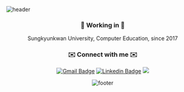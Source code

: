 ![header](https://capsule-render.vercel.app/api?height=200&type=waving&color=timeGradient&animation=fadeIn&text=Jaehwan　Lee&fontColor=#ffffff)

<h3 align="center">🌱 Working in 🌱</h3>
<p align="center"> Sungkyunkwan University, Computer Education, since 2017 </p>

<h3 align="center">✉️ Connect with me ✉️</h3>
<div align="center">
  
  [![Gmail Badge](https://img.shields.io/badge/Gmail-d14836?style=flat-square&logo=Gmail&logoColor=white&link=mailto:chrisjae508@gmail.com)](mailto:chrisjae508@gmail.com) 
  [![Linkedin Badge](https://img.shields.io/badge/-LinkedIn-blue?style=flat-square&logo=Linkedin&logoColor=white&link=https://www.linkedin.com/in/jaehwan-lee-a18672203/)](https://www.linkedin.com/in/jaehwan-lee-a18672203/)
  <a href="https://velog.io/@jhlee508"><img src="https://img.shields.io/badge/Velog-20c997?style=flat-square&logo=Vimeo&logoColor=white"/></a>

![footer](https://capsule-render.vercel.app/api?height=150&type=waving&color=timeGradient&section=footer)
